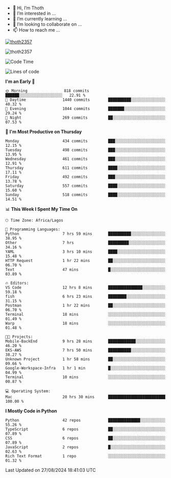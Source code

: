 <!---
thoth2357/thoth2357 is a ✨ special ✨ repository because its `README.md` (this file) appears on your GitHub profile.
You can click the Preview link to take a look at your changes.
--->

- 👋 Hi, I’m Thoth
- 👀 I’m interested in ...
- 🌱 I’m currently learning ...
- 💞️ I’m looking to collaborate on ...
- 📫 How to reach me ...


<p align="left"> <a href="https://github.com/ryo-ma/github-profile-trophy"><img src="https://github-profile-trophy.vercel.app/?username=thoth2357&theme=gruvbox&no-bg=true&no-frame=false&title=MultiLanguage,Commits,Repositories,Stars,Followers,PullRequest,Reviews,Issues" alt="thoth2357" /></a> </p>

<p align="left"> <img src="https://komarev.com/ghpvc/?username=thoth2357&label=Profile%20views&color=0e75b6&style=flat" alt="thoth2357" /> </p>

<!--START_SECTION:waka-->
![Code Time](http://img.shields.io/badge/Code%20Time-3%2C242%20hrs%204%20mins-blue)

![Lines of code](https://img.shields.io/badge/From%20Hello%20World%20I%27ve%20Written-30.5%20million%20lines%20of%20code-blue)

**I'm an Early 🐤** 

```text
🌞 Morning                818 commits         ██████░░░░░░░░░░░░░░░░░░░   22.91 % 
🌆 Daytime                1440 commits        ██████████░░░░░░░░░░░░░░░   40.32 % 
🌃 Evening                1044 commits        ███████░░░░░░░░░░░░░░░░░░   29.24 % 
🌙 Night                  269 commits         ██░░░░░░░░░░░░░░░░░░░░░░░   07.53 % 
```
📅 **I'm Most Productive on Thursday** 

```text
Monday                   434 commits         ███░░░░░░░░░░░░░░░░░░░░░░   12.15 % 
Tuesday                  498 commits         ███░░░░░░░░░░░░░░░░░░░░░░   13.95 % 
Wednesday                461 commits         ███░░░░░░░░░░░░░░░░░░░░░░   12.91 % 
Thursday                 611 commits         ████░░░░░░░░░░░░░░░░░░░░░   17.11 % 
Friday                   492 commits         ███░░░░░░░░░░░░░░░░░░░░░░   13.78 % 
Saturday                 557 commits         ████░░░░░░░░░░░░░░░░░░░░░   15.60 % 
Sunday                   518 commits         ████░░░░░░░░░░░░░░░░░░░░░   14.51 % 
```


📊 **This Week I Spent My Time On** 

```text
🕑︎ Time Zone: Africa/Lagos

💬 Programming Languages: 
Python                   7 hrs 59 mins       ██████████░░░░░░░░░░░░░░░   38.95 % 
Other                    7 hrs               █████████░░░░░░░░░░░░░░░░   34.16 % 
YAML                     3 hrs 10 mins       ████░░░░░░░░░░░░░░░░░░░░░   15.48 % 
HTTP Request             1 hr 22 mins        ██░░░░░░░░░░░░░░░░░░░░░░░   06.70 % 
Text                     47 mins             █░░░░░░░░░░░░░░░░░░░░░░░░   03.89 % 

🔥 Editors: 
VS Code                  12 hrs 8 mins       ███████████████░░░░░░░░░░   59.18 % 
fish                     6 hrs 23 mins       ████████░░░░░░░░░░░░░░░░░   31.15 % 
Postman                  1 hr 22 mins        ██░░░░░░░░░░░░░░░░░░░░░░░   06.70 % 
Terminal                 18 mins             ░░░░░░░░░░░░░░░░░░░░░░░░░   01.49 % 
Warp                     18 mins             ░░░░░░░░░░░░░░░░░░░░░░░░░   01.48 % 

🐱‍💻 Projects: 
Mobile-BackEnd           9 hrs 28 mins       ████████████░░░░░░░░░░░░░   46.20 % 
EKS-AWS                  7 hrs 50 mins       ██████████░░░░░░░░░░░░░░░   38.27 % 
Unknown Project          1 hr 58 mins        ██░░░░░░░░░░░░░░░░░░░░░░░   09.66 % 
Google-Workspace-Infra   1 hr 1 min          █░░░░░░░░░░░░░░░░░░░░░░░░   04.99 % 
Terminal                 10 mins             ░░░░░░░░░░░░░░░░░░░░░░░░░   00.87 % 

💻 Operating System: 
Mac                      20 hrs 30 mins      █████████████████████████   100.00 % 
```

**I Mostly Code in Python** 

```text
Python                   42 repos            ██████████████░░░░░░░░░░░   55.26 % 
TypeScript               6 repos             ██░░░░░░░░░░░░░░░░░░░░░░░   07.89 % 
CSS                      6 repos             ██░░░░░░░░░░░░░░░░░░░░░░░   07.89 % 
JavaScript               2 repos             █░░░░░░░░░░░░░░░░░░░░░░░░   02.63 % 
Rich Text Format         1 repo              ░░░░░░░░░░░░░░░░░░░░░░░░░   01.32 % 
```




 Last Updated on 27/08/2024 18:41:03 UTC
<!--END_SECTION:waka-->
<!--![](http://github-profile-summary-cards.vercel.app/api/cards/profile-details?username=thoth2357&theme=2077)

![](http://github-profile-summary-cards.vercel.app/api/cards/stats?username=thoth2357&theme=2077)![](http://github-profile-summary-cards.vercel.app/api/cards/productive-time?username=thoth2357&theme=2077&utcOffset=8) -->
